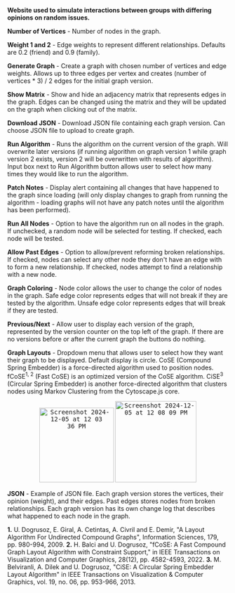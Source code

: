 **Website used to simulate interactions between groups with differing opinions on random issues.**

**Number of Vertices** - Number of nodes in the graph.

**Weight 1 and 2** - Edge weights to represent different relationships. Defaults are 0.2 (friend) and 0.9 (family).

**Generate Graph** - Create a graph with chosen number of vertices and edge weights. Allows up to three edges per vertex and creates (number of vertices * 3) / 2 edges for the initial graph version.

**Show Matrix** - Show and hide an adjacency matrix that represents edges in the graph. Edges can be changed using the matrix and they will be updated on the graph when clicking out of the matrix. 

**Download JSON** - Download JSON file containing each graph version. Can choose JSON file to upload to create graph.

**Run Algorithm** - Runs the algorithm on the current version of the graph. Will overwrite later versions (if running algorithm on graph version 1 while graph version 2 exists, version 2 will be overwritten with results of algorithm). Input box next to Run Algorithm button allows user to select how many times they would like to run the algorithm.

**Patch Notes** - Display alert containing all changes that have happened to the graph since loading (will only display changes to graph from running the algorithm - loading graphs will not have any patch notes until the algorithm has been performed). 

**Run All Nodes** - Option to have the algorithm run on all nodes in the graph. If unchecked, a random node will be selected for testing. If checked, each node will be tested. 

**Allow Past Edges** - Option to allow/prevent reforming broken relationships. If checked, nodes can select any other node they don't have an edge with to form a new relationship. If checked, nodes attempt to find a relationship with a new node. 

**Graph Coloring** - Node color allows the user to change the color of nodes in the graph. Safe edge color represents edges that will not break if they are tested by the algorithm. Unsafe edge color represents edges that will break if they are tested. 

**Previous/Next** - Allow user to display each version of the graph, represented by the version counter on the top left of the graph. If there are no versions before or after the current graph the buttons do nothing. 

**Graph Layouts** - Dropdown menu that allows user to select how they want their graph to be displayed. Default display is circle. CoSE (Compound Spring Embedder) is a force-directed algorithm used to position nodes. fCoSE<sup>1, 2</sup> (Fast CoSE) is an optimized version of the CoSE algorithm. CiSE<sup>3</sup> (Circular Spring Embedder) is another force-directed algorithm that clusters nodes using Markov Clustering from the Cytoscape.js core. 

<p align="center">
  <kbd><img width="170" alt="Screenshot 2024-12-05 at 12 03 36 PM" src="https://github.com/user-attachments/assets/68b49e52-17c1-4486-ba3d-7017e24f7e2c"></kbd> 
  <kbd><img width="185" alt="Screenshot 2024-12-05 at 12 08 09 PM" src="https://github.com/user-attachments/assets/402f079d-7169-4f5c-a390-ea7af2b731a7"></kbd>
</p>

**JSON** - Example of JSON file. Each graph version stores the vertices, their opinion (weight), and their edges. Past edges stores nodes from broken relationships. Each graph version has its own change log that describes what happened to each node in the graph. 

**1.** U. Dogrusoz, E. Giral, A. Cetintas, A. Civril and E. Demir, "A Layout Algorithm For Undirected Compound Graphs", Information Sciences, 179, pp. 980-994, 2009.
**2.** H. Balci and U. Dogrusoz, "fCoSE: A Fast Compound Graph Layout Algorithm with Constraint Support," in IEEE Transactions on Visualization and Computer Graphics, 28(12), pp. 4582-4593, 2022.
**3.** M. Belviranli, A. Dilek and U. Dogrusoz, "CiSE: A Circular Spring Embedder Layout Algorithm" in IEEE Transactions on Visualization & Computer Graphics, vol. 19, no. 06, pp. 953-966, 2013.